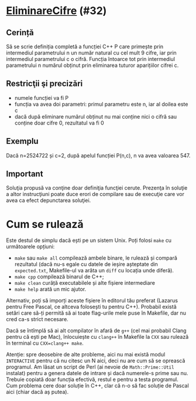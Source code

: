 # [EliminareCifre](https://www.pbinfo.ro/probleme/32) (#32)
## Cerință
Să se scrie definiția completă a funcției C++ P care primește prin intermediul parametrului n un număr natural cu cel mult 9 cifre, iar prin intermediul parametrului c o cifră. Funcția întoarce tot prin intermediul parametrului n numărul obținut prin eliminarea tuturor aparițiilor cifrei c.

## Restricţii şi precizări
- numele funcției va fi P
- funcția va avea doi parametri: primul parametru este n, iar al doilea este c
- dacă după eliminare numărul obținut nu mai conține nici o cifră sau conține doar cifre 0, rezultatul va fi 0

## Exemplu
Dacă n=2524722 și c=2, după apelul funcției P(n,c), n va avea valoarea 547.

## Important

Soluţia propusă va conţine doar definiţia funcţiei cerute. Prezenţa în soluţie a
altor instrucţiuni poate duce erori de compilare sau de execuţie care vor avea
ca efect depunctarea soluţiei.

# Cum se rulează
Este destul de simplu dacă ești pe un sistem Unix. Poți folosi `make` cu
următoarele opțiuni:
- `make` sau `make all` compilează ambele binare, le rulează și compară
  rezultatul (dacă nu-s egale cu datele de ieșire așteptate din `expected.txt`,
  Makefile-ul va arăta un `diff` cu locația unde diferă).
- `make cpp` compilează binarul de C++;
- `make clean` curăță executabilele și alte fișiere intermediare
- `make help` arată un mic ajutor.

Alternativ, poți să imporți aceste fișiere în editorul tău preferat (Lazarus
pentru Free Pascal, ce altceva folosești tu pentru C++). Probabil există setări
care să-ți permită să ai toate flag-urile mele puse în Makefile, dar nu cred
ca-s strict necesare.

Dacă se întîmplă să ai alt compilator în afară de `g++` (cel mai probabil Clang
pentru că ești pe Mac), înlocuiește cu `clang++` în Makefile la `CXX` sau
rulează în terminal cu `CXX=clang++ make`.

Atenție: spre deosebire de alte probleme, aici nu mai există modul `INTERACTIVE`
pentru că nu citesc un N aici, deci nu are cum să se oprească programul. Am
lăsat un script de Perl (ai nevoie de `Math::Prime::Util` instalat) pentru a
genera datele de intrare și dacă numerele-s prime sau nu. Trebuie copiată doar
funcția efectivă, restul e pentru a testa programul. Cum problema cere doar
soluție în C++, clar că n-o să fac soluție de Pascal aici (chiar dacă aș putea).